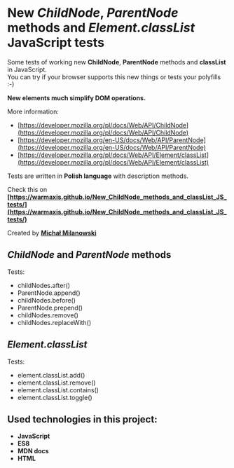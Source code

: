 # New _ChildNode_, _ParentNode_ methods and _Element.classList_ JavaScript tests

Some tests of working new __ChildNode__, __ParentNode__ methods and __classList__ in JavaScript.  
You can try if your browser supports this new things or tests your polyfills :-)

__New elements much simplify DOM operations.__

More information:  
* [https://developer.mozilla.org/pl/docs/Web/API/ChildNode](https://developer.mozilla.org/pl/docs/Web/API/ChildNode)  
* [https://developer.mozilla.org/en-US/docs/Web/API/ParentNode](https://developer.mozilla.org/en-US/docs/Web/API/ParentNode)  
* [https://developer.mozilla.org/pl/docs/Web/API/Element/classList](https://developer.mozilla.org/pl/docs/Web/API/Element/classList)

Tests are written in __Polish language__ with description methods.

Check this on __[https://warmaxis.github.io/New_ChildNode_methods_and_classList_JS_tests/](https://warmaxis.github.io/New_ChildNode_methods_and_classList_JS_tests/)__

Created by __[Michał Milanowski](https://www.linkedin.com/in/michalmilanowski/)__

## _ChildNode_ and _ParentNode_ methods

Tests:
* childNodes.after()
* ParentNode.append()
* childNodes.before()
* ParentNode.prepend()
* childNodes.remove()
* childNodes.replaceWith()

## _Element.classList_

Tests:
* element.classList.add()
* element.classList.remove()
* element.classList.contains()
* element.classList.toggle()

## Used technologies in this project:

* __JavaScript__
* __ES8__
* __MDN docs__
* __HTML__
